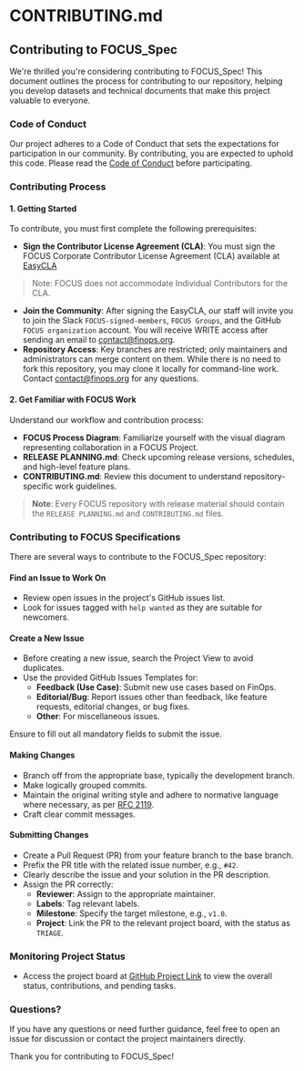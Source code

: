 # CONTRIBUTING.md

## Contributing to FOCUS_Spec

We're thrilled you're considering contributing to FOCUS_Spec! This document outlines the process for contributing to our repository, helping you develop datasets and technical documents that make this project valuable to everyone.

### Code of Conduct

Our project adheres to a Code of Conduct that sets the expectations for participation in our community. By contributing, you are expected to uphold this code. Please read the [Code of Conduct](CODE_OF_CONDUCT.md) before participating.

### Contributing Process

#### 1. Getting Started

To contribute, you must first complete the following prerequisites:

- **Sign the Contributor License Agreement (CLA)**: You must sign the FOCUS Corporate Contributor License Agreement (CLA) available at [EasyCLA](https://github.com/FinOps-Open-Cost-and-Usage-Spec/EasyCLA) 

> Note: FOCUS does not accommodate Individual Contributors for the CLA.

- **Join the Community**: After signing the EasyCLA, our staff will invite you to join the Slack `FOCUS-signed-members`, `FOCUS Groups`, and the GitHub `FOCUS organization` account. You will receive WRITE access after sending an email to [contact@finops.org](mailto:xxxx@finops.org).
- **Repository Access**: Key branches are restricted; only maintainers and administrators can merge content on them. While there is no need to fork this repository, you may clone it locally for command-line work. Contact [contact@finops.org](mailto:xxxx@finops.org) for any questions.

#### 2. Get Familiar with FOCUS Work

Understand our workflow and contribution process:

- **FOCUS Process Diagram**: Familiarize yourself with the visual diagram representing collaboration in a FOCUS Project.
- **RELEASE PLANNING.md**: Check upcoming release versions, schedules, and high-level feature plans.
- **CONTRIBUTING.md**: Review this document to understand repository-specific work guidelines.

> **Note**: Every FOCUS repository with release material should contain the `RELEASE PLANNING.md` and `CONTRIBUTING.md` files.

### Contributing to FOCUS Specifications

There are several ways to contribute to the FOCUS_Spec repository:

#### Find an Issue to Work On

- Review open issues in the project's GitHub issues list.
- Look for issues tagged with `help wanted` as they are suitable for newcomers.

#### Create a New Issue

- Before creating a new issue, search the Project View to avoid duplicates.
- Use the provided GitHub Issues Templates for:
  - **Feedback (Use Case)**: Submit new use cases based on FinOps.
  - **Editorial/Bug**: Report issues other than feedback, like feature requests, editorial changes, or bug fixes.
  - **Other**: For miscellaneous issues.

Ensure to fill out all mandatory fields to submit the issue.

#### Making Changes

- Branch off from the appropriate base, typically the development branch.
- Make logically grouped commits.
- Maintain the original writing style and adhere to normative language where necessary, as per [RFC 2119](https://tools.ietf.org/html/rfc2119).
- Craft clear commit messages.

#### Submitting Changes

- Create a Pull Request (PR) from your feature branch to the base branch.
- Prefix the PR title with the related issue number, e.g., `#42`.
- Clearly describe the issue and your solution in the PR description.
- Assign the PR correctly:
  - **Reviewer**: Assign to the appropriate maintainer.
  - **Labels**: Tag relevant labels.
  - **Milestone**: Specify the target milestone, e.g., `v1.0`.
  - **Project**: Link the PR to the relevant project board, with the status as `TRIAGE`.

### Monitoring Project Status

- Access the project board at [GitHub Project Link](#) to view the overall status, contributions, and pending tasks.

### Questions?

If you have any questions or need further guidance, feel free to open an issue for discussion or contact the project maintainers directly.

Thank you for contributing to FOCUS_Spec!
